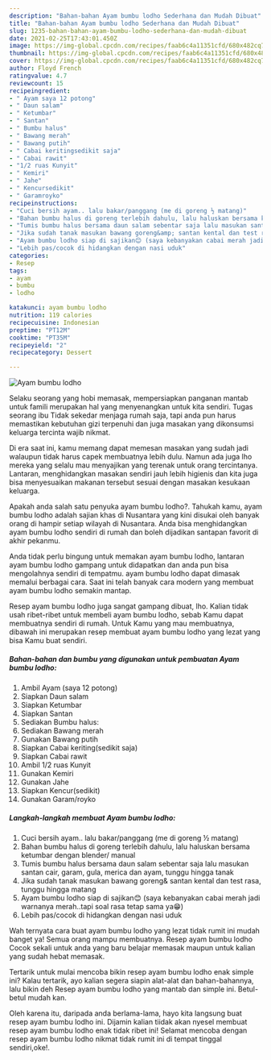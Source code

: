 ```yaml
---
description: "Bahan-bahan Ayam bumbu lodho Sederhana dan Mudah Dibuat"
title: "Bahan-bahan Ayam bumbu lodho Sederhana dan Mudah Dibuat"
slug: 1235-bahan-bahan-ayam-bumbu-lodho-sederhana-dan-mudah-dibuat
date: 2021-02-25T17:43:01.450Z
image: https://img-global.cpcdn.com/recipes/faab6c4a11351cfd/680x482cq70/ayam-bumbu-lodho-foto-resep-utama.jpg
thumbnail: https://img-global.cpcdn.com/recipes/faab6c4a11351cfd/680x482cq70/ayam-bumbu-lodho-foto-resep-utama.jpg
cover: https://img-global.cpcdn.com/recipes/faab6c4a11351cfd/680x482cq70/ayam-bumbu-lodho-foto-resep-utama.jpg
author: Floyd French
ratingvalue: 4.7
reviewcount: 15
recipeingredient:
- " Ayam saya 12 potong"
- " Daun salam"
- " Ketumbar"
- " Santan"
- " Bumbu halus"
- " Bawang merah"
- " Bawang putih"
- " Cabai keritingsedikit saja"
- " Cabai rawit"
- "1/2 ruas Kunyit"
- " Kemiri"
- " Jahe"
- " Kencursedikit"
- " Garamroyko"
recipeinstructions:
- "Cuci bersih ayam.. lalu bakar/panggang (me di goreng ½ matang)"
- "Bahan bumbu halus di goreng terlebih dahulu, lalu haluskan bersama ketumbar dengan blender/ manual"
- "Tumis bumbu halus bersama daun salam sebentar saja lalu masukan santan cair, garam, gula, merica dan ayam, tunggu hingga tanak"
- "Jika sudah tanak masukan bawang goreng&amp; santan kental dan test rasa, tunggu hingga matang"
- "Ayam bumbu lodho siap di sajikan😊 (saya kebanyakan cabai merah jadi warnanya merah..tapi soal rasa tetap sama ya😁)"
- "Lebih pas/cocok di hidangkan dengan nasi uduk"
categories:
- Resep
tags:
- ayam
- bumbu
- lodho

katakunci: ayam bumbu lodho 
nutrition: 119 calories
recipecuisine: Indonesian
preptime: "PT12M"
cooktime: "PT35M"
recipeyield: "2"
recipecategory: Dessert

---
```



![Ayam bumbu lodho](https://img-global.cpcdn.com/recipes/faab6c4a11351cfd/680x482cq70/ayam-bumbu-lodho-foto-resep-utama.jpg)

Selaku seorang yang hobi memasak, mempersiapkan panganan mantab untuk famili merupakan hal yang menyenangkan untuk kita sendiri. Tugas seorang ibu Tidak sekedar menjaga rumah saja, tapi anda pun harus memastikan kebutuhan gizi terpenuhi dan juga masakan yang dikonsumsi keluarga tercinta wajib nikmat.

Di era  saat ini, kamu memang dapat memesan masakan yang sudah jadi walaupun tidak harus capek membuatnya lebih dulu. Namun ada juga lho mereka yang selalu mau menyajikan yang terenak untuk orang tercintanya. Lantaran, menghidangkan masakan sendiri jauh lebih higienis dan kita juga bisa menyesuaikan makanan tersebut sesuai dengan masakan kesukaan keluarga. 



Apakah anda salah satu penyuka ayam bumbu lodho?. Tahukah kamu, ayam bumbu lodho adalah sajian khas di Nusantara yang kini disukai oleh banyak orang di hampir setiap wilayah di Nusantara. Anda bisa menghidangkan ayam bumbu lodho sendiri di rumah dan boleh dijadikan santapan favorit di akhir pekanmu.

Anda tidak perlu bingung untuk memakan ayam bumbu lodho, lantaran ayam bumbu lodho gampang untuk didapatkan dan anda pun bisa mengolahnya sendiri di tempatmu. ayam bumbu lodho dapat dimasak memalui berbagai cara. Saat ini telah banyak cara modern yang membuat ayam bumbu lodho semakin mantap.

Resep ayam bumbu lodho juga sangat gampang dibuat, lho. Kalian tidak usah ribet-ribet untuk membeli ayam bumbu lodho, sebab Kamu dapat membuatnya sendiri di rumah. Untuk Kamu yang mau membuatnya, dibawah ini merupakan resep membuat ayam bumbu lodho yang lezat yang bisa Kamu buat sendiri.

<!--inarticleads1-->

##### Bahan-bahan dan bumbu yang digunakan untuk pembuatan Ayam bumbu lodho:

1. Ambil  Ayam (saya 12 potong)
1. Siapkan  Daun salam
1. Siapkan  Ketumbar
1. Siapkan  Santan
1. Sediakan  Bumbu halus:
1. Sediakan  Bawang merah
1. Gunakan  Bawang putih
1. Siapkan  Cabai keriting(sedikit saja)
1. Siapkan  Cabai rawit
1. Ambil 1/2 ruas Kunyit
1. Gunakan  Kemiri
1. Gunakan  Jahe
1. Siapkan  Kencur(sedikit)
1. Gunakan  Garam/royko




<!--inarticleads2-->

##### Langkah-langkah membuat Ayam bumbu lodho:

1. Cuci bersih ayam.. lalu bakar/panggang (me di goreng ½ matang)
1. Bahan bumbu halus di goreng terlebih dahulu, lalu haluskan bersama ketumbar dengan blender/ manual
1. Tumis bumbu halus bersama daun salam sebentar saja lalu masukan santan cair, garam, gula, merica dan ayam, tunggu hingga tanak
1. Jika sudah tanak masukan bawang goreng&amp; santan kental dan test rasa, tunggu hingga matang
1. Ayam bumbu lodho siap di sajikan😊 (saya kebanyakan cabai merah jadi warnanya merah..tapi soal rasa tetap sama ya😁)
1. Lebih pas/cocok di hidangkan dengan nasi uduk




Wah ternyata cara buat ayam bumbu lodho yang lezat tidak rumit ini mudah banget ya! Semua orang mampu membuatnya. Resep ayam bumbu lodho Cocok sekali untuk anda yang baru belajar memasak maupun untuk kalian yang sudah hebat memasak.

Tertarik untuk mulai mencoba bikin resep ayam bumbu lodho enak simple ini? Kalau tertarik, ayo kalian segera siapin alat-alat dan bahan-bahannya, lalu bikin deh Resep ayam bumbu lodho yang mantab dan simple ini. Betul-betul mudah kan. 

Oleh karena itu, daripada anda berlama-lama, hayo kita langsung buat resep ayam bumbu lodho ini. Dijamin kalian tiidak akan nyesel membuat resep ayam bumbu lodho enak tidak ribet ini! Selamat mencoba dengan resep ayam bumbu lodho nikmat tidak rumit ini di tempat tinggal sendiri,oke!.

